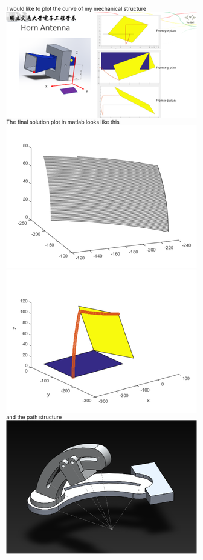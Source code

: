 I would like to plot the curve of my mechanical structure
![Horn](https://github.com/Cosas1008/Side_Program/blob/master/Plot_Curve_Path/src/horn.PNG)  
The final solution plot in matlab looks like this
![path](https://github.com/Cosas1008/Side_Program/blob/master/Plot_Curve_Path/src/path.png)  
![rectangle](https://github.com/Cosas1008/Side_Program/blob/master/Plot_Curve_Path/src/rect.png)  and the path structure 
![mechanical](https://github.com/Cosas1008/Side_Program/blob/master/Plot_Curve_Path/src/mechanical.png)